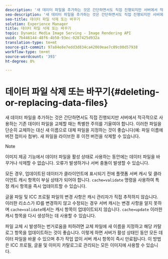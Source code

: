 ```yaml
---
description: '새 데이터 파일을 추가하는 것은 간단하면서도 직접 진행되지만 서버에서 적극적으로 사용하는 기존 데이터 파일을 교체할 때는 특별한 주의를 기울여야 합니다. 이러한 파일을 단순히 교체하는 대신 새 이름으로 대체 파일을 지정하는 것이 좋습니다(예: 파일 이름에 버전 접미사 첨부). 새 파일을 라이브한 후 이전 버전을 삭제할 수 있습니다.'
seo-description: '새 데이터 파일을 추가하는 것은 간단하면서도 직접 진행되지만 서버에서 적극적으로 사용하는 기존 데이터 파일을 교체할 때는 특별한 주의를 기울여야 합니다. 이러한 파일을 단순히 교체하는 대신 새 이름으로 대체 파일을 지정하는 것이 좋습니다(예: 파일 이름에 버전 접미사 첨부). 새 파일을 라이브한 후 이전 버전을 삭제할 수 있습니다.'
seo-title: 데이터 파일 삭제 또는 바꾸기
solution: Experience Manager
title: 데이터 파일 삭제 또는 바꾸기
topic: Dynamic Media Image Serving - Image Rendering API
uuid: 7b446144-48f6-4b50-93ec-0287425d932a
translation-type: tm+mt
source-git-commit: 97a84e8e7edd3d834ca42069eae7c09c00d57938
workflow-type: tm+mt
source-wordcount: '393'
ht-degree: 0%

---
```



# 데이터 파일 삭제 또는 바꾸기{#deleting-or-replacing-data-files}

새 데이터 파일을 추가하는 것은 간단하면서도 직접 진행되지만 서버에서 적극적으로 사용하는 기존 데이터 파일을 교체할 때는 특별한 주의를 기울여야 합니다. 이러한 파일을 단순히 교체하는 대신 새 이름으로 대체 파일을 지정하는 것이 좋습니다(예: 파일 이름에 버전 접미사 첨부). 새 파일을 라이브한 후 이전 버전을 삭제할 수 있습니다.

>[!NOTE]
>
>이미지 제공 기능에서 데이터 파일을 활성 상태로 사용하는 동안에는 데이터 파일을 바꾸거나 삭제할 수 없습니다. 오류가 발생하거나 서버 충돌이 발생할 수 있습니다.

모든 경우, 업데이트된 데이터가 클라이언트에 표시되기 전에 플랫폼 서버 캐시 및 클라이언트 캐시 항목이 부실 상태가 되어야 합니다. `cache=validate` 명령을 사용하여 특정 캐시 항목을 즉시 업데이트할 수 있습니다.

글꼴 파일 및 ICC 프로필 파일의 변경 사항은 캐시 관리자가 직접 추적하지 않습니다. 이러한 리소스가 ID를 변경하지 않고 수정되는 경우 서버 캐시는 변경 사항을 알지 못하며 `cache=validate`에서는 캐시 항목이 업데이트되지 않습니다. `cache=update` 이러한 캐시 항목을 다시 생성하는 데 사용할 수 있습니다.

파일 교체 시 발생하는 번거로움을 피하려면 교체 파일에 새 이름을 지정하고 해당 카탈로그 항목을 업데이트하는 것이 좋습니다. 이렇게 하면 서버가 활성 상태인 동안 모든 데이터 파일을 바꿀 수 있으며 추가 작업 없이 서버 캐시 항목이 즉시 만료됩니다. 이 방법은 ICC 프로필, 글꼴 및 이미지 카탈로그로 관리되는 모든 이미지에 사용할 수 있습니다.
